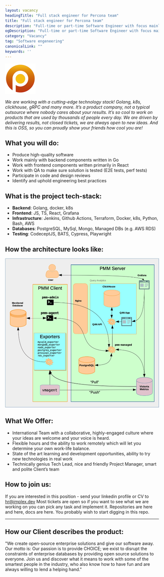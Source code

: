 ```yaml
---
layout: vacancy
headingTitle: "Full stack engineer for Percona team"
title: "Full stack engineer for Percona team"
description: "Full-time or part-time Software Engineer with focus mainly on backend and partially frontend for PMM product - free and open-source platform for monitoring and managing the performance of SQL/NoSQL based databases"
ogDescription: "Full-time or part-time Software Engineer with focus mainly on backend and partially frontend for PMM product - free and open-source platform for monitoring and managing the performance of SQL/NoSQL based databases"
category: "Vacancy"
tag: "Software engeneering"
canonicalLink: ""
keywords: ''
---
```


![Percona logo](/assets/img/vacancy/Percona-logo.png)

_We are working with a cutting-edge technology stack! Golang, k8s, clickhouse, gRPC and many more. It’s a product company, not a typical outsource where nobody cares about your results. It’s so cool to work on products that are used by thousands of people every day. We are driven by delivering results, not closed tickets, we are always open to new ideas. And this is OSS, so you can proudly show your friends how cool you are!_

## What you will do:

- Produce high-quality software
- Work mainly with backend components written in Go
- Work with frontend components written primarily in React
- Work with QA to make sure solution is tested (E2E tests, perf tests)
- Participate in code and design reviews
- Identify and uphold engineering best practices

## What is the project tech-stack:

- **Backend**: Golang, docker, k8s
- **Frontend**: JS, TS, React, Grafana
- **Infrastructure**: Jenkins, Github Actions, Terraform, Docker, k8s, Python, Bash, AWS
- **Databases**: PostgreSQL, MySql, Mongo, Managed DBs (e.g. AWS RDS)
- **Testing**: CodeceptJS, BATS, Cypress, Playwright

## How the architecture looks like:

![Percona architecture](/assets/img/vacancy/Percona-architecture.png)

## What We Offer:

- International Team with a collaborative, highly-engaged culture where your ideas are welcome and your voice is heard.
- Flexible hours and the ability to work remotely which will let you determine your own work-life balance.
- State of the art learning and development opportunities, ability to try new technologies in real work
- Technically genius Tech Lead, nice and friendly Project Manager, smart and polite Client’s team

## How to join us:

If you are interested in this position - send your linkedin profile or CV to hr@implex.dev
Most tickets are open so if you want to see what we are working on you can pick any task and implement it. Repositories are here and here, docs are here. You probably wish to start digging in this repo.

---

## How our Client describes the product:

"We create open-source enterprise solutions and give our software away. Our motto is: Our passion is to provide CHOICE; we exist to disrupt the constraints of enterprise databases by providing open source solutions to everyone. Join us and discover what it means to work with some of the smartest people in the industry, who also know how to have fun and are always willing to lend a helping hand."

